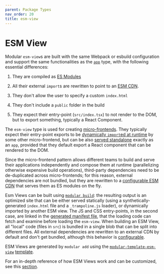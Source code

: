 ```yaml
---
parent: Package Types
nav_order: 20
title: esm-view
---
```


# ESM View

Modular `esm-view`s are built with the same Webpack or esbuild configuration and
support the same functionalities as the [`app`](./app.md) type, with the
following essential differences:

1. They are compiled as
   [ES Modules](https://developer.mozilla.org/en-US/docs/Web/JavaScript/Guide/Modules)

1. All their external `import`s are rewritten to point to an
   [ESM CDN](../esm-views/esm-cdn.md).

1. They don't allow the user to specify a custom `index.html`

1. They don't include a `public` folder in the build

1. They expect their entry-point (`src/index.tsx`) to not render to the DOM, but
   to export something, typically a React Component.

The `esm-view` type is used for creating
[micro-frontends](../concepts/microfrontends.md). They typically expect their
entry-point exports to be
[dynamically `import`ed at runtime](https://developer.mozilla.org/en-US/docs/Web/JavaScript/Reference/Operators/import)
by some other micro-frontend, but can be also
[served standalone](../esm-views/how-to-build.md) exactly as an `app`, provided
that they default export a React component that can be rendered to the DOM.

Since the micro-frontend pattern allows different teams to build and serve their
applications independently and compose them at runtime (parallelizing otherwise
expensive build operations), third-party dependencies need to be de-duplicated
across micro-frontends; for this reason, external dependencies are not bundled,
but they are rewritten to a [configurable ESM CDN](../esm-views/esm-cdn.md) that
serves them as ES modules on the fly.

Esm Views can be built using [`modular build`](../commands/build.md): the
resulting output is an optimized site that can be either served statically
(using a synthetically-generated `index.html` file and a `_trampoline.js`
loader), or dynamically imported by another ESM view. The JS and CSS
entry-points, in the second case, are linked in the
[generated manifest file](../esm-views/output-package-manifest.md), that the
loading code can fetch and examine before loading the `esm-view`. When building
an ESM View, all "local" code (files in `src`) is bundled in a single blob that
can be split into different files. All external dependencies are rewritten to an
external CDN by default and don't get bundled, although this behavior is
[configurable](../configuration.md).

ESM Views are generated by `modular add` using the
[`modular-template-esm-view`](https://github.com/jpmorganchase/modular/tree/main/packages/modular-template-esm-view)
[template](./template.md).

For an in-depth reference of how ESM Views work and can be customized, see this
[section](../esm-views).
